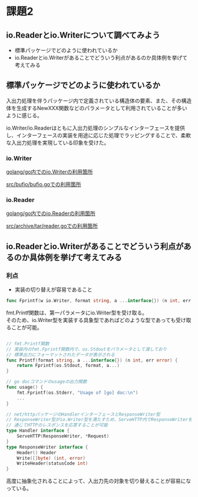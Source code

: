 # 課題2

## io.Readerとio.Writerについて調べてみよう

- 標準パッケージでどのように使われているか
- io.Readerとio.Writerがあることでどういう利点があるのか具体例を挙げて考えてみる

## 標準パッケージでどのように使われているか

入出力処理を伴うパッケージ内で定義されている構造体の要素、また、その構造体を生成するNewXXX関数などのパラメータとして利用されていることが多いように感じる。  

io.Writer/io.Readerはともに入出力処理のシンプルなインターフェースを提供し、インターフェースの実装を用途に応じた処理でラッピングすることで、柔軟な入出力処理を実現している印象を受けた。

### io.Writer

[golang/go内でのio.Writerの利用箇所](https://github.com/golang/go/search?q=%22io.Writer%22&unscoped_q=%22io.Writer%22)

[src/bufio/bufio.goでの利用箇所](https://github.com/golang/go/blob/3ed5a53f9d1c9713c7d2748f7744534e404b80de/src/bufio/bufio.go#L544)

### io.Reader

[golang/go内でのio.Readerの利用箇所](https://github.com/golang/go/search?q=%22io.Reader%22&unscoped_q=%22io.Reader%22)

[src/archive/tar/reader.goでの利用箇所](https://github.com/golang/go/blob/50bd1c4d4eb4fac8ddeb5f063c099daccfb71b26/src/archive/tar/reader.go#L18)

## io.Readerとio.Writerがあることでどういう利点があるのか具体例を挙げて考えてみる

### 利点

- 実装の切り替えが容易であること

```Go
func Fprintf(w io.Writer, format string, a ...interface{}) (n int, err error)
```

fmt.Printf関数は、第一パラメータにio.Writer型を受け取る。  
そのため、io.Writer型を実装する具象型であればどのような型であっても受け取ることが可能。  

```Go

// fmt.Printf関数
// 実装内のfmt.Fprintf関数内で、os.Stdoutをパラメータとして渡しており
// 標準出力にフォーマットされたデータが表示される
func Printf(format string, a ...interface{}) (n int, err error) {
    return Fprintf(os.Stdout, format, a...)
}

// go docコマンドのusageの出力関数
func usage() {
    fmt.Fprintf(os.Stderr, "Usage of [go] doc:\n")
    ...
}

// net/httpパッケージのHandlerインターフェースとResponseWriter型
// ResponseWriter型がio.Writer型を満たすため、ServeHTTP内でResponseWriterを
// 通じてHTTPのレスポンスを応答することが可能
type Handler interface {
    ServeHTTP(ResponseWriter, *Request)
}
type ResponseWriter interface {
    Header() Header
    Write([]byte) (int, error)
    WriteHeader(statusCode int)
}

```

高度に抽象化されることによって、入出力先の対象を切り替えることが容易になっている。
